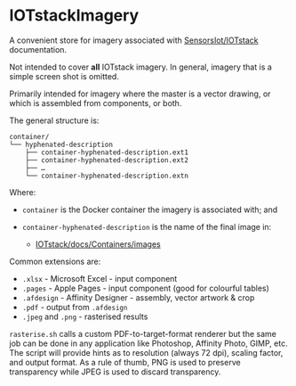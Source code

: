 # IOTstackImagery

A convenient store for imagery associated with [SensorsIot/IOTstack](https://github.com/SensorsIot/IOTstack) documentation.

Not intended to cover **all** IOTstack imagery. In general, imagery that is a simple screen shot is omitted.

Primarily intended for imagery where the master is a vector drawing, or which is assembled from components, or both.

The general structure is:

```
container/
└── hyphenated-description
    ├── container-hyphenated-description.ext1
    ├── container-hyphenated-description.ext2
    ├── …
    └── container-hyphenated-description.extn
```

Where:

* `container` is the Docker container the imagery is associated with; and
* `container-hyphenated-description` is the name of the final image in:

	- [IOTstack/docs/Containers/images](https://github.com/SensorsIot/IOTstack/tree/master/docs/Containers/images) 

Common extensions are:

* `.xlsx` - Microsoft Excel - input component
* `.pages` - Apple Pages - input component (good for colourful tables)
* `.afdesign` - Affinity Designer - assembly, vector artwork & crop
* `.pdf` - output from `.afdesign`
* `.jpeg` and `.png` - rasterised results

`rasterise.sh` calls a custom PDF-to-target-format renderer but the same job can be done in any application like Photoshop, Affinity Photo, GIMP, etc. The script will provide hints as to resolution (always 72 dpi), scaling factor, and output format. As a rule of thumb, PNG is used to preserve transparency while JPEG is used to discard transparency.
